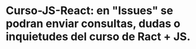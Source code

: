 # Curso-JS-React: en "Issues" se podran enviar consultas, dudas o inquietudes del curso de Ract + JS.
